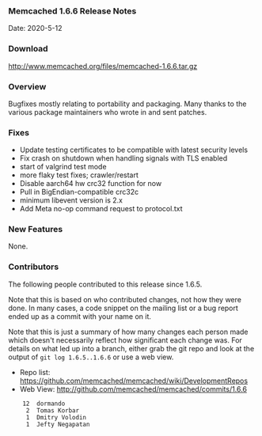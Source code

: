 ### Memcached 1.6.6 Release Notes

Date: 2020-5-12

### Download

http://www.memcached.org/files/memcached-1.6.6.tar.gz

### Overview

Bugfixes mostly relating to portability and packaging. Many thanks to the
various package maintainers who wrote in and sent patches.

### Fixes

  * Update testing certificates to be compatible with latest security levels
  * Fix crash on shutdown when handling signals with TLS enabled
  * start of valgrind test mode
  * more flaky test fixes; crawler/restart
  * Disable aarch64 hw crc32 function for now
  * Pull in BigEndian-compatible crc32c
  * minimum libevent version is 2.x
  * Add Meta no-op command request to protocol.txt

### New Features

None.

### Contributors

The following people contributed to this release since 1.6.5.

Note that this is based on who contributed changes, not how they were
done.  In many cases, a code snippet on the mailing list or a bug
report ended up as a commit with your name on it.

Note that this is just a summary of how many changes each person made
which doesn't necessarily reflect how significant each change was.
For details on what led up into a branch, either grab the git repo and
look at the output of `git log 1.6.5..1.6.6` or use a web view.

  * Repo list: https://github.com/memcached/memcached/wiki/DevelopmentRepos
  * Web View: http://github.com/memcached/memcached/commits/1.6.6

```
    12	dormando
     2	Tomas Korbar
     1	Dmitry Volodin
     1	Jefty Negapatan

```
